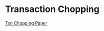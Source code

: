 # Transaction Chopping
[Txn Chopping Paper](https://github.com/nehaghaty/transaction-chopping/blob/main/txn_chopping.pdf)
